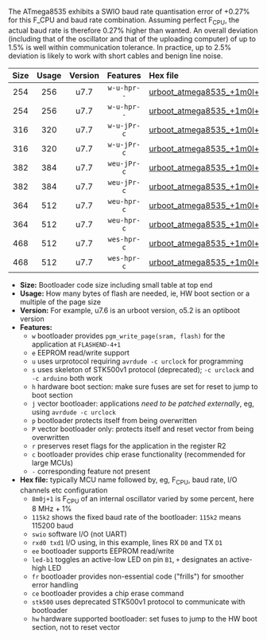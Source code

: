 The ATmega8535 exhibits a SWIO baud rate quantisation error of +0.27% for this F_CPU and baud rate combination. Assuming perfect F<sub>CPU</sub>, the actual baud rate is therefore 0.27% higher than wanted. An overall deviation (including that of the oscillator and that of the uploading computer) of up to 1.5% is well within communication tolerance. In practice, up to 2.5% deviation is likely to work with short cables and benign line noise.

|Size|Usage|Version|Features|Hex file|
|:-:|:-:|:-:|:-:|:--|
|254|256|u7.7|`w-u-hpr--`|[urboot_atmega8535_+1m0l+3_+++9k6_swio_rxd0_txd1_led+b0_hw.hex](https://raw.githubusercontent.com/stefanrueger/urboot.hex/main/cores/mightycore/atmega8535/internal_oscillator/fcpu_+1m0l+3/br_+++9k6/urboot_atmega8535_+1m0l+3_+++9k6_swio_rxd0_txd1_led+b0_hw.hex)|
|254|256|u7.7|`w-u-hpr--`|[urboot_atmega8535_+1m0l+3_+++9k6_swio_rxd0_txd1_led+b7_hw.hex](https://raw.githubusercontent.com/stefanrueger/urboot.hex/main/cores/mightycore/atmega8535/internal_oscillator/fcpu_+1m0l+3/br_+++9k6/urboot_atmega8535_+1m0l+3_+++9k6_swio_rxd0_txd1_led+b7_hw.hex)|
|316|320|u7.7|`w-u-jPr-c`|[urboot_atmega8535_+1m0l+3_+++9k6_swio_rxd0_txd1_led+b0_fr_ce.hex](https://raw.githubusercontent.com/stefanrueger/urboot.hex/main/cores/mightycore/atmega8535/internal_oscillator/fcpu_+1m0l+3/br_+++9k6/urboot_atmega8535_+1m0l+3_+++9k6_swio_rxd0_txd1_led+b0_fr_ce.hex)|
|316|320|u7.7|`w-u-jPr-c`|[urboot_atmega8535_+1m0l+3_+++9k6_swio_rxd0_txd1_led+b7_fr_ce.hex](https://raw.githubusercontent.com/stefanrueger/urboot.hex/main/cores/mightycore/atmega8535/internal_oscillator/fcpu_+1m0l+3/br_+++9k6/urboot_atmega8535_+1m0l+3_+++9k6_swio_rxd0_txd1_led+b7_fr_ce.hex)|
|382|384|u7.7|`weu-jPr-c`|[urboot_atmega8535_+1m0l+3_+++9k6_swio_rxd0_txd1_ee_led+b0_fr_ce.hex](https://raw.githubusercontent.com/stefanrueger/urboot.hex/main/cores/mightycore/atmega8535/internal_oscillator/fcpu_+1m0l+3/br_+++9k6/urboot_atmega8535_+1m0l+3_+++9k6_swio_rxd0_txd1_ee_led+b0_fr_ce.hex)|
|382|384|u7.7|`weu-jPr-c`|[urboot_atmega8535_+1m0l+3_+++9k6_swio_rxd0_txd1_ee_led+b7_fr_ce.hex](https://raw.githubusercontent.com/stefanrueger/urboot.hex/main/cores/mightycore/atmega8535/internal_oscillator/fcpu_+1m0l+3/br_+++9k6/urboot_atmega8535_+1m0l+3_+++9k6_swio_rxd0_txd1_ee_led+b7_fr_ce.hex)|
|364|512|u7.7|`weu-hpr-c`|[urboot_atmega8535_+1m0l+3_+++9k6_swio_rxd0_txd1_ee_led+b0_fr_ce_hw.hex](https://raw.githubusercontent.com/stefanrueger/urboot.hex/main/cores/mightycore/atmega8535/internal_oscillator/fcpu_+1m0l+3/br_+++9k6/urboot_atmega8535_+1m0l+3_+++9k6_swio_rxd0_txd1_ee_led+b0_fr_ce_hw.hex)|
|364|512|u7.7|`weu-hpr-c`|[urboot_atmega8535_+1m0l+3_+++9k6_swio_rxd0_txd1_ee_led+b7_fr_ce_hw.hex](https://raw.githubusercontent.com/stefanrueger/urboot.hex/main/cores/mightycore/atmega8535/internal_oscillator/fcpu_+1m0l+3/br_+++9k6/urboot_atmega8535_+1m0l+3_+++9k6_swio_rxd0_txd1_ee_led+b7_fr_ce_hw.hex)|
|468|512|u7.7|`wes-hpr-c`|[urboot_atmega8535_+1m0l+3_+++9k6_swio_rxd0_txd1_ee_led+b0_fr_ce_stk500_hw.hex](https://raw.githubusercontent.com/stefanrueger/urboot.hex/main/cores/mightycore/atmega8535/internal_oscillator/fcpu_+1m0l+3/br_+++9k6/urboot_atmega8535_+1m0l+3_+++9k6_swio_rxd0_txd1_ee_led+b0_fr_ce_stk500_hw.hex)|
|468|512|u7.7|`wes-hpr-c`|[urboot_atmega8535_+1m0l+3_+++9k6_swio_rxd0_txd1_ee_led+b7_fr_ce_stk500_hw.hex](https://raw.githubusercontent.com/stefanrueger/urboot.hex/main/cores/mightycore/atmega8535/internal_oscillator/fcpu_+1m0l+3/br_+++9k6/urboot_atmega8535_+1m0l+3_+++9k6_swio_rxd0_txd1_ee_led+b7_fr_ce_stk500_hw.hex)|

- **Size:** Bootloader code size including small table at top end
- **Usage:** How many bytes of flash are needed, ie, HW boot section or a multiple of the page size
- **Version:** For example, u7.6 is an urboot version, o5.2 is an optiboot version
- **Features:**
  + `w` bootloader provides `pgm_write_page(sram, flash)` for the application at `FLASHEND-4+1`
  + `e` EEPROM read/write support
  + `u` uses urprotocol requiring `avrdude -c urclock` for programming
  + `s` uses skeleton of STK500v1 protocol (deprecated); `-c urclock` and `-c arduino` both work
  + `h` hardware boot section: make sure fuses are set for reset to jump to boot section
  + `j` vector bootloader: applications *need to be patched externally*, eg, using `avrdude -c urclock`
  + `p` bootloader protects itself from being overwritten
  + `P` vector bootloader only: protects itself and reset vector from being overwritten
  + `r` preserves reset flags for the application in the register R2
  + `c` bootloader provides chip erase functionality (recommended for large MCUs)
  + `-` corresponding feature not present
- **Hex file:** typically MCU name followed by, eg, F<sub>CPU</sub>, baud rate, I/O channels etc configuration
  + `8m0j+1` is F<sub>CPU</sub> of an internal oscillator varied by some percent, here 8 MHz + 1%
  + `115k2` shows the fixed baud rate of the bootloader: `115k2` means 115200 baud
  + `swio` software I/O (not UART)
  + `rxd0 txd1` I/O using, in this example, lines RX `D0` and TX `D1`
  + `ee` bootloader supports EEPROM read/write
  + `led-b1` toggles an active-low LED on pin `B1`, `+` designates an active-high LED
  + `fr` bootloader provides non-essential code ("frills") for smoother error handling
  + `ce` bootloader provides a chip erase command
  + `stk500` uses deprecated STK500v1 protocol to communicate with bootloader
  + `hw` hardware supported bootloader: set fuses to jump to the HW boot section, not to reset vector
